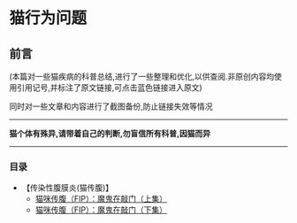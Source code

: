 # 猫行为问题
## 前言
(本篇对一些猫疾病的科普总结,进行了一些整理和优化,以供查阅.非原创内容均使用引用记号,并标注了原文链接,可点击蓝色链接进入原文)

同时对一些文章和内容进行了截图备份,防止链接失效等情况

*************
__猫个体有殊异,请带着自己的判断,勿盲信所有科普,因猫而异__
*************

### 目录
- 【传染性腹膜炎(猫传腹)】
	* [猫咪传腹（FIP）：魔鬼在敲门（上集）](https://github.com/GinirohikoCha/CatProblems/blob/master/%E7%8C%AB%E7%9A%84%E7%96%BE%E7%97%85/%E7%8C%AB%E5%92%AA%E4%BC%A0%E8%85%B9%EF%BC%88FIP%EF%BC%89%EF%BC%9A%E9%AD%94%E9%AC%BC%E5%9C%A8%E6%95%B2%E9%97%A8%EF%BC%88%E4%B8%8A%E9%9B%86%EF%BC%89.md)
	* [猫咪传腹（FIP）：魔鬼在敲门（下集）](https://github.com/GinirohikoCha/CatProblems/blob/master/%E7%8C%AB%E7%9A%84%E7%96%BE%E7%97%85/%E7%8C%AB%E5%92%AA%E4%BC%A0%E8%85%B9%EF%BC%88FIP%EF%BC%89%EF%BC%9A%E9%AD%94%E9%AC%BC%E5%9C%A8%E6%95%B2%E9%97%A8%EF%BC%88%E4%B8%8B%E9%9B%86%EF%BC%89.md)